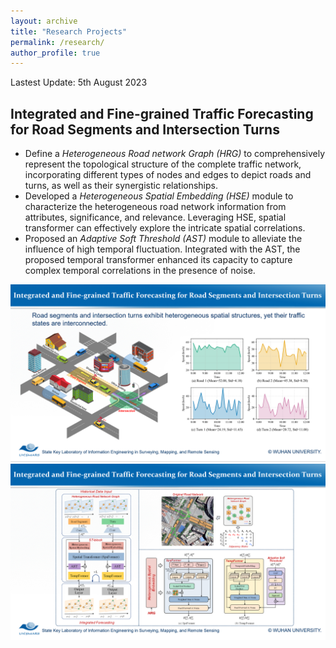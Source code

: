 ```yaml
---
layout: archive
title: "Research Projects"
permalink: /research/
author_profile: true
---
```

Lastest Update: 5th August 2023&nbsp; 

## Integrated and Fine-grained Traffic Forecasting for Road Segments and Intersection Turns

- Define a *Heterogeneous Road network Graph (HRG)* to comprehensively represent the topological structure of the complete traffic network, incorporating different types of nodes and edges to depict roads and turns, as well as their synergistic relationships.
- Developed a *Heterogeneous Spatial Embedding (HSE)* module to characterize the heterogeneous road network information from attributes, significance, and relevance. Leveraging HSE, spatial transformer can effectively explore the intricate spatial correlations.
- Proposed an *Adaptive Soft Threshold (AST)* module to alleviate the influence of high temporal fluctuation. Integrated with the AST, the proposed temporal transformer enhanced its capacity to capture complex temporal correlations in the presence of noise.
  
<center>
<img src="/images/STHG1.png">
</center>
<center>
<img src="/images/STHG2.png">
</center>





